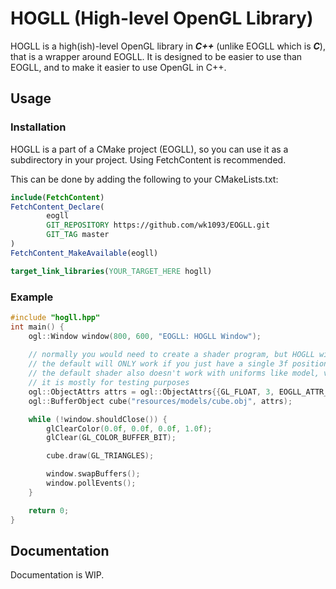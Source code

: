 # HOGLL (High-level OpenGL Library)

HOGLL is a high(ish)-level OpenGL library in ***C++*** (unlike EOGLL which is ***C***), that is a wrapper around EOGLL. It is designed to be easier to use than EOGLL, and to make it easier to use OpenGL in C++.

## Usage
### Installation
HOGLL is a part of a CMake project (EOGLL), so you can use it as a subdirectory in your project. Using FetchContent is recommended.

This can be done by adding the following to your CMakeLists.txt:
```cmake
include(FetchContent)
FetchContent_Declare(
        eogll
        GIT_REPOSITORY https://github.com/wk1093/EOGLL.git
        GIT_TAG master
)
FetchContent_MakeAvailable(eogll)

target_link_libraries(YOUR_TARGET_HERE hogll)
```

### Example
```cpp
#include "hogll.hpp"
int main() {
    ogl::Window window(800, 600, "EOGLL: HOGLL Window");
    
    // normally you would need to create a shader program, but HOGLL will create a basic default one
    // the default will ONLY work if you just have a single 3f position attribute, otherwise you will need to create your own shader
    // the default shader also doesn't work with uniforms like model, view, or projection
    // it is mostly for testing purposes
    ogl::ObjectAttrs attrs = ogl::ObjectAttrs{{GL_FLOAT, 3, EOGLL_ATTR_POSITION}};
    ogl::BufferObject cube("resources/models/cube.obj", attrs);

    while (!window.shouldClose()) {
        glClearColor(0.0f, 0.0f, 0.0f, 1.0f);
        glClear(GL_COLOR_BUFFER_BIT);

        cube.draw(GL_TRIANGLES);

        window.swapBuffers();
        window.pollEvents();
    }

    return 0;
}
```

## Documentation

Documentation is WIP.